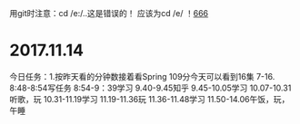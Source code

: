 用git时注意：cd /e:/..这是错误的！ 应该为cd /e/ 
！[666](https://github.com/buzuoxianfish/2017.11.14/blob/master/photo/v2-dfdef2a662e6c06c12c5f1cea3f7f31c_hd.jpg)
# 2017.11.14
今日任务：1.按昨天看的分钟数接着看Spring 109分今天可以看到16集 7-16.
8:48-8:54写任务
8:54-9：39学习
9.40-9.45知乎
9.45-10.05学习
10.07-10.31听歌，玩
10.31-11.19学习
11.19-11.36玩
11.36-11.48学习
11.50-14.06午饭，玩，午睡
